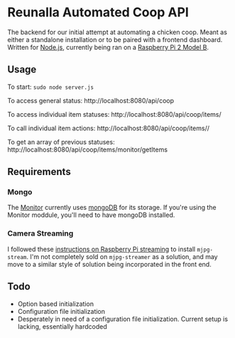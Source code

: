 
# Reunalla Automated Coop API

The backend for our initial attempt at automating a chicken coop. Meant as either a standalone installation or to be paired with a frontend dashboard. Written for [Node.js](https://nodejs.org/), currently being ran on a [Raspberry Pi 2 Model B](https://www.raspberrypi.org/products/raspberry-pi-2-model-b/).


## Usage

To start:
	`sudo node server.js`

To access general status:
	http://localhost:8080/api/coop

To access individual item statuses:
	http://localhost:8080/api/coop/items/<ITEM NAME>

To call individual item actions:
	http://localhost:8080/api/coop/items/<ITEM NAME>/<ACTION>

To get an array of previous statuses:
	http://localhost:8080/api/coop/items/monitor/getItems


## Requirements

### Mongo
The [Monitor](monitor.js) currently uses [mongoDB](https://www.mongodb.com/) for its storage. If you're using the Monitor moddule, you'll need to have mongoDB installed.

### Camera Streaming
I followed these [instructions on Raspberry Pi streaming](http://blog.cudmore.io/post/2015/03/15/Installing-mjpg-streamer-on-a-raspberry-pi/) to install `mjpg-stream`. I'm not completely sold on `mjpg-streamer` as a solution, and may move to a similar style of solution being incorporated in the front end.


## Todo

* Option based initialization
* Configuration file initialization
 * Desperately in need of a configuration file initialization. Current setup is lacking, essentially hardcoded